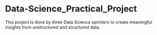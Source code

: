 # Data-Science_Practical_Project
This project is done by three Data Science sprinters to create meaningful insights from unstructured and structured data.
